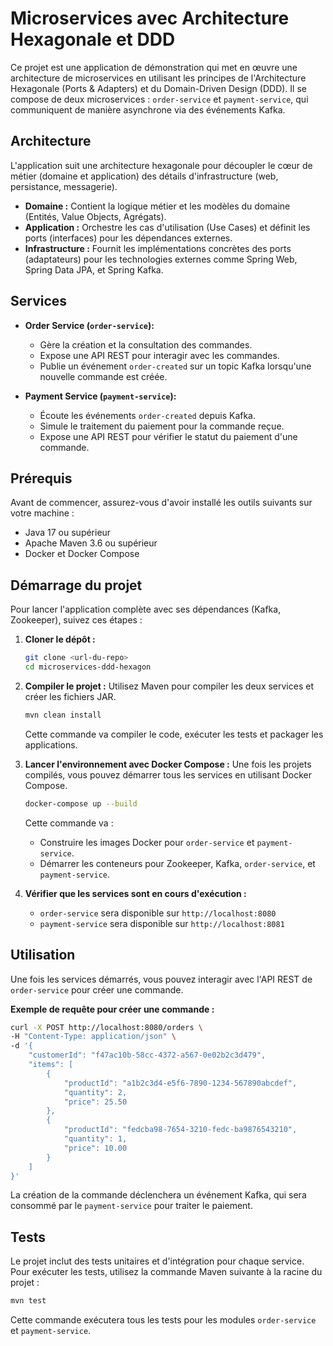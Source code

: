 # Microservices avec Architecture Hexagonale et DDD

Ce projet est une application de démonstration qui met en œuvre une architecture de microservices en utilisant les principes de l'Architecture Hexagonale (Ports & Adapters) et du Domain-Driven Design (DDD). Il se compose de deux microservices : `order-service` et `payment-service`, qui communiquent de manière asynchrone via des événements Kafka.

## Architecture

L'application suit une architecture hexagonale pour découpler le cœur de métier (domaine et application) des détails d'infrastructure (web, persistance, messagerie).

- **Domaine :** Contient la logique métier et les modèles du domaine (Entités, Value Objects, Agrégats).
- **Application :** Orchestre les cas d'utilisation (Use Cases) et définit les ports (interfaces) pour les dépendances externes.
- **Infrastructure :** Fournit les implémentations concrètes des ports (adaptateurs) pour les technologies externes comme Spring Web, Spring Data JPA, et Spring Kafka.

## Services

- **Order Service (`order-service`):**
  - Gère la création et la consultation des commandes.
  - Expose une API REST pour interagir avec les commandes.
  - Publie un événement `order-created` sur un topic Kafka lorsqu'une nouvelle commande est créée.

- **Payment Service (`payment-service`):**
  - Écoute les événements `order-created` depuis Kafka.
  - Simule le traitement du paiement pour la commande reçue.
  - Expose une API REST pour vérifier le statut du paiement d'une commande.

## Prérequis

Avant de commencer, assurez-vous d'avoir installé les outils suivants sur votre machine :
- Java 17 ou supérieur
- Apache Maven 3.6 ou supérieur
- Docker et Docker Compose

## Démarrage du projet

Pour lancer l'application complète avec ses dépendances (Kafka, Zookeeper), suivez ces étapes :

1.  **Cloner le dépôt :**
    ```sh
    git clone <url-du-repo>
    cd microservices-ddd-hexagon
    ```

2.  **Compiler le projet :**
    Utilisez Maven pour compiler les deux services et créer les fichiers JAR.
    ```sh
    mvn clean install
    ```
    Cette commande va compiler le code, exécuter les tests et packager les applications.

3.  **Lancer l'environnement avec Docker Compose :**
    Une fois les projets compilés, vous pouvez démarrer tous les services en utilisant Docker Compose.
    ```sh
    docker-compose up --build
    ```
    Cette commande va :
    - Construire les images Docker pour `order-service` et `payment-service`.
    - Démarrer les conteneurs pour Zookeeper, Kafka, `order-service`, et `payment-service`.

4.  **Vérifier que les services sont en cours d'exécution :**
    - `order-service` sera disponible sur `http://localhost:8080`
    - `payment-service` sera disponible sur `http://localhost:8081`

## Utilisation

Une fois les services démarrés, vous pouvez interagir avec l'API REST de `order-service` pour créer une commande.

**Exemple de requête pour créer une commande :**
```sh
curl -X POST http://localhost:8080/orders \
-H "Content-Type: application/json" \
-d '{
    "customerId": "f47ac10b-58cc-4372-a567-0e02b2c3d479",
    "items": [
        {
            "productId": "a1b2c3d4-e5f6-7890-1234-567890abcdef",
            "quantity": 2,
            "price": 25.50
        },
        {
            "productId": "fedcba98-7654-3210-fedc-ba9876543210",
            "quantity": 1,
            "price": 10.00
        }
    ]
}'
```
La création de la commande déclenchera un événement Kafka, qui sera consommé par le `payment-service` pour traiter le paiement.

## Tests

Le projet inclut des tests unitaires et d'intégration pour chaque service. Pour exécuter les tests, utilisez la commande Maven suivante à la racine du projet :

```sh
mvn test
```
Cette commande exécutera tous les tests pour les modules `order-service` et `payment-service`.
